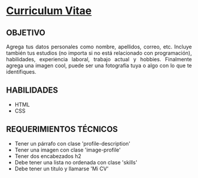 <h1><a href="https://jonhxq.github.io/CV/">Curriculum Vitae</a></h1>

<h2>OBJETIVO</h2>
<p align="justify">Agrega tus datos personales como nombre, apellidos, correo, etc. Incluye también tus estudios (no importa si no está relacionado con programación), habilidades, experiencia laboral, trabajo actual y hobbies. Finalmente agrega una imagen cool, puede ser una fotografía tuya o algo con lo que te identifiques.</p>

<h2>HABILIDADES</h2>
<ul>
    <li>HTML</li>
    <li>CSS</li>
</ul>

<h2>REQUERIMIENTOS TÉCNICOS</h2>
<ul>
    <li>Tener un párrafo con clase 'profile-description'</li>
    <li>Tener una imagen con clase 'image-profile'</li>
    <li>Tener dos encabezados h2</li>
    <li>Debe tener una lista no ordenada con clase 'skills'</li>
    <li>Debe tener un titulo y llamarse 'Mi CV'</li>
</ul>
